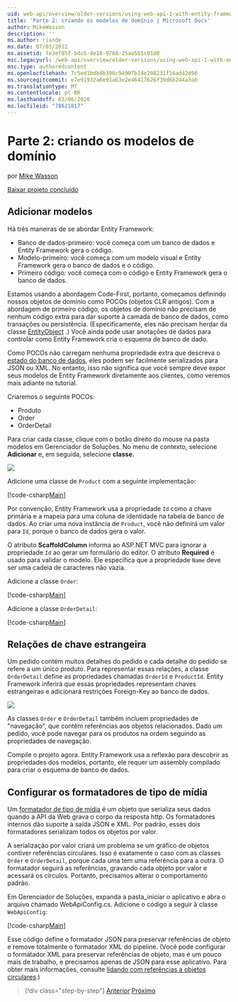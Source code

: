```yaml
---
uid: web-api/overview/older-versions/using-web-api-1-with-entity-framework-5/using-web-api-with-entity-framework-part-2
title: 'Parte 2: criando os modelos de domínio | Microsoft Docs'
author: MikeWasson
description: ''
ms.author: riande
ms.date: 07/03/2012
ms.assetid: fe3ef85f-bdc6-4e10-9768-25aa565c01d0
msc.legacyurl: /web-api/overview/older-versions/using-web-api-1-with-entity-framework-5/using-web-api-with-entity-framework-part-2
msc.type: authoredcontent
ms.openlocfilehash: 7c5ed1bdb4b390c94907b14e208231f16ad42d96
ms.sourcegitcommit: e7e91932a6e91a63e2e46417626f39d6b244a3ab
ms.translationtype: MT
ms.contentlocale: pt-BR
ms.lasthandoff: 03/06/2020
ms.locfileid: "78621817"
---
```

# <a name="part-2-creating-the-domain-models"></a>Parte 2: criando os modelos de domínio

por [Mike Wasson](https://github.com/MikeWasson)

[Baixar projeto concluído](https://code.msdn.microsoft.com/ASP-NET-Web-API-with-afa30545)

## <a name="add-models"></a>Adicionar modelos

Há três maneiras de se abordar Entity Framework:

- Banco de dados-primeiro: você começa com um banco de dados e Entity Framework gera o código.
- Modelo-primeiro: você começa com um modelo visual e Entity Framework gera o banco de dados e o código.
- Primeiro código: você começa com o código e Entity Framework gera o banco de dados.

Estamos usando a abordagem Code-First, portanto, começamos definindo nossos objetos de domínio como POCOs (objetos CLR antigos). Com a abordagem de primeiro código, os objetos de domínio não precisam de nenhum código extra para dar suporte à camada de banco de dados, como transações ou persistência. (Especificamente, eles não precisam herdar da classe [EntityObject](https://msdn.microsoft.com/library/system.data.objects.dataclasses.entityobject.aspx) .) Você ainda pode usar anotações de dados para controlar como Entity Framework cria o esquema de banco de dado.

Como POCOs não carregam nenhuma propriedade extra que descreva o [estado do banco de dados](https://msdn.microsoft.com/library/system.data.entitystate.aspx), eles podem ser facilmente serializados para JSON ou XML. No entanto, isso não significa que você sempre deve expor seus modelos de Entity Framework diretamente aos clientes, como veremos mais adiante no tutorial.

Criaremos o seguinte POCOs:

- Produto
- Order
- OrderDetail

Para criar cada classe, clique com o botão direito do mouse na pasta modelos em Gerenciador de Soluções. No menu de contexto, selecione **Adicionar** e, em seguida, selecione **classe.**

![](using-web-api-with-entity-framework-part-2/_static/image1.png)

Adicione uma classe de `Product` com a seguinte implementação:

[!code-csharp[Main](using-web-api-with-entity-framework-part-2/samples/sample1.cs)]

Por convenção, Entity Framework usa a propriedade `Id` como a chave primária e a mapeia para uma coluna de identidade na tabela de banco de dados. Ao criar uma nova instância de `Product`, você não definirá um valor para `Id`, porque o banco de dados gera o valor.

O atributo **ScaffoldColumn** informa ao ASP.NET MVC para ignorar a propriedade `Id` ao gerar um formulário do editor. O atributo **Required** é usado para validar o modelo. Ele especifica que a propriedade `Name` deve ser uma cadeia de caracteres não vazia.

Adicione a classe `Order`:

[!code-csharp[Main](using-web-api-with-entity-framework-part-2/samples/sample2.cs)]

Adicione a classe `OrderDetail`:

[!code-csharp[Main](using-web-api-with-entity-framework-part-2/samples/sample3.cs)]

## <a name="foreign-key-relations"></a>Relações de chave estrangeira

Um pedido contém muitos detalhes do pedido e cada detalhe do pedido se refere a um único produto. Para representar essas relações, a classe `OrderDetail` define as propriedades chamadas `OrderId` e `ProductId`. Entity Framework inferirá que essas propriedades representam chaves estrangeiras e adicionará restrições Foreign-Key ao banco de dados.

![](using-web-api-with-entity-framework-part-2/_static/image2.png)

As classes `Order` e `OrderDetail` também incluem propriedades de "navegação", que contêm referências aos objetos relacionados. Dado um pedido, você pode navegar para os produtos na ordem seguindo as propriedades de navegação.

Compile o projeto agora. Entity Framework usa a reflexão para descobrir as propriedades dos modelos, portanto, ele requer um assembly compilado para criar o esquema de banco de dados.

## <a name="configure-the-media-type-formatters"></a>Configurar os formatadores de tipo de mídia

Um [formatador de tipo de mídia](../../formats-and-model-binding/media-formatters.md) é um objeto que serializa seus dados quando a API da Web grava o corpo da resposta http. Os formatadores internos dão suporte à saída JSON e XML. Por padrão, esses dois formatadores serializam todos os objetos por valor.

A serialização por valor criará um problema se um gráfico de objetos contiver referências circulares. Isso é exatamente o caso com as classes `Order` e `OrderDetail`, porque cada uma tem uma referência para a outra. O formatador seguirá as referências, gravando cada objeto por valor e acessará os círculos. Portanto, precisamos alterar o comportamento padrão.

Em Gerenciador de Soluções, expanda a pasta\_iniciar o aplicativo e abra o arquivo chamado WebApiConfig.cs. Adicione o código a seguir à classe `WebApiConfig`:

[!code-csharp[Main](using-web-api-with-entity-framework-part-2/samples/sample4.cs?highlight=11)]

Esse código define o formatador JSON para preservar referências de objeto e remove totalmente o formatador XML do pipeline. (Você pode configurar o formatador XML para preservar referências de objeto, mas é um pouco mais de trabalho, e precisamos apenas de JSON para esse aplicativo. Para obter mais informações, consulte [lidando com referências a objetos circulares](../../formats-and-model-binding/json-and-xml-serialization.md#handling_circular_object_references).)

> [!div class="step-by-step"]
> [Anterior](using-web-api-with-entity-framework-part-1.md)
> [Próximo](using-web-api-with-entity-framework-part-3.md)
